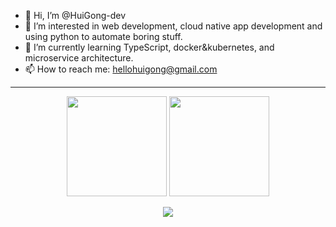 - 👋 Hi, I’m @HuiGong-dev
- 👀 I’m interested in web development, cloud native app development and using python to automate boring stuff.
- 🌱 I’m currently learning TypeScript, docker&kubernetes, and  microservice architecture.
- 📫 How to reach me: hellohuigong@gmail.com


---
<!-- [![Github Status](https://github-readme-stats.vercel.app/api?username=huigong-dev&theme=dracula&show_icons=true&hide_border=true)](https://github.com/anuraghazra/github-readme-stats)
[![Most Used Languages](https://github-readme-stats.vercel.app/api/top-langs/?username=huigong-dev&hide=html&layout=compact&theme=dracula&hide_border=true)](https://github.com/anuraghazra/github-readme-stats) -->

<p align="center">
  <img
    src="https://github-readme-stats.vercel.app/api?username=huigong-dev&theme=dracula&show_icons=true&hide_border=true"
    height="160"
  />
  <img
    src="https://github-readme-stats.vercel.app/api/top-langs/?username=huigong-dev&hide=html,css,ejs&layout=compact&theme=dracula&hide_border=true"
    height="160"
  />
</p>

<p align="center">
  <a href="https://skillicons.dev">
    <img src="https://skills.thijs.gg/icons?i=py,java,js,ts,react,nodejs,express,graphql,vscode,idea,spring,mysql,mongodb,linux&theme=dark" />
  </a>
</p>



<!---
HuiGong-dev/HuiGong-dev is a ✨ special ✨ repository because its `README.md` (this file) appears on your GitHub profile.
You can click the Preview link to take a look at your changes.
--->
